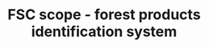 ---
title: 'FSC scope - forest products identification system'
slug: 'fsc-resource-scope-forest-products-identification-system'
description: 'select from control list'
required: False
vocabulary: 'fsc-resource-scope-forest-products-identification-system.txt'
policy: 'Controlled value. Multi select from control list.'
---